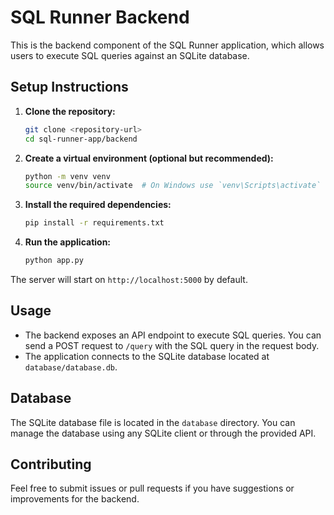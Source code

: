 # SQL Runner Backend

This is the backend component of the SQL Runner application, which allows users to execute SQL queries against an SQLite database.

## Setup Instructions

1. **Clone the repository:**
   ```bash
   git clone <repository-url>
   cd sql-runner-app/backend
   ```

2. **Create a virtual environment (optional but recommended):**
   ```bash
   python -m venv venv
   source venv/bin/activate  # On Windows use `venv\Scripts\activate`
   ```

3. **Install the required dependencies:**
   ```bash
   pip install -r requirements.txt
   ```

4. **Run the application:**
   ```bash
   python app.py
   ```

The server will start on `http://localhost:5000` by default.

## Usage

- The backend exposes an API endpoint to execute SQL queries. You can send a POST request to `/query` with the SQL query in the request body.
- The application connects to the SQLite database located at `database/database.db`.

## Database

The SQLite database file is located in the `database` directory. You can manage the database using any SQLite client or through the provided API.

## Contributing

Feel free to submit issues or pull requests if you have suggestions or improvements for the backend.